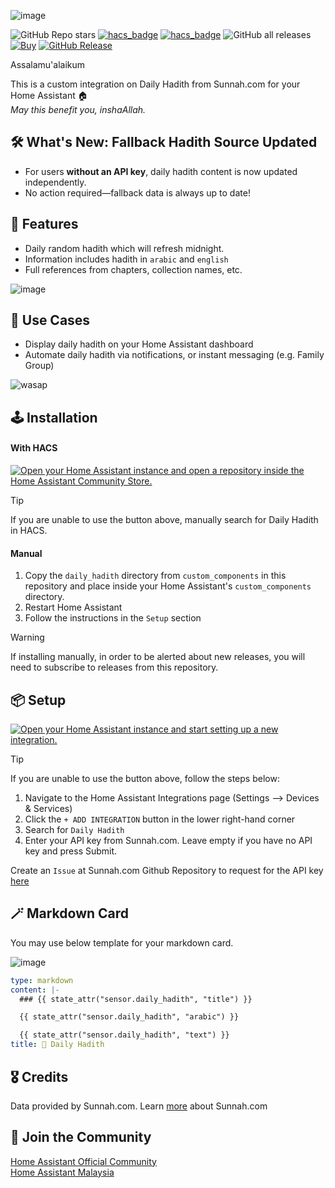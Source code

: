 ![image](https://github.com/user-attachments/assets/f6d5f329-07a5-460b-82e2-6ded4a6b9012)

![GitHub Repo stars](https://img.shields.io/github/stars/zubir2k/homeassistant-dailyhadith?style=social)
[![hacs_badge](https://img.shields.io/badge/HACS-Default-41BDF5.svg)](https://github.com/hacs/default)
[![hacs_badge](https://img.shields.io/badge/HACS-Integration-41BDF5.svg)](https://github.com/hacs/integration)
![GitHub all releases](https://img.shields.io/badge/dynamic/json?color=41BDF5&logo=home-assistant&label=Download%20Count&suffix=%20installs&cacheSeconds=15600&url=https://analytics.home-assistant.io/custom_integrations.json&query=$.daily_hadith.total)
[![Buy](https://img.shields.io/badge/Support-Sunnah.com-darkgreen.svg)](https://sunnah.com/donate)
[![GitHub Release](https://img.shields.io/github/release/zubir2k/homeassistant-dailyhadith.svg)](https://github.com/zubir2k/homeassistant-dailyhadith/releases/)

Assalamu'alaikum

This is a custom integration on Daily Hadith from Sunnah.com for your Home Assistant 🏠 \
_May this benefit you, inshaAllah._

## 🛠️ What's New: Fallback Hadith Source Updated

- For users **without an API key**, daily hadith content is now updated independently.
- No action required—fallback data is always up to date!

## 🚩 Features
- Daily random hadith which will refresh midnight.
- Information includes hadith in `arabic` and `english`
- Full references from chapters, collection names, etc.

![image](https://github.com/user-attachments/assets/9b292af6-7b90-48ba-8db7-ceda1d790d85)

## 🎯 Use Cases
- Display daily hadith on your Home Assistant dashboard
- Automate daily hadith via notifications, or instant messaging (e.g. Family Group)

![wasap](https://github.com/user-attachments/assets/72477c1c-a3b4-469a-b732-a7b2d94f3b10)

## 🕹️ Installation
#### With HACS
[![Open your Home Assistant instance and open a repository inside the Home Assistant Community Store.](https://my.home-assistant.io/badges/hacs_repository.svg)](https://my.home-assistant.io/redirect/hacs_repository/?owner=zubir2k&repository=homeassistant-dailyhadith&category=integration)

> [!Tip]
> If you are unable to use the button above, manually search for Daily Hadith in HACS.

#### Manual
1. Copy the `daily_hadith` directory from `custom_components` in this repository and place inside your Home Assistant's `custom_components` directory.
2. Restart Home Assistant
3. Follow the instructions in the `Setup` section

> [!WARNING]
> If installing manually, in order to be alerted about new releases, you will need to subscribe to releases from this repository.

## 📦 Setup
[![Open your Home Assistant instance and start setting up a new integration.](https://my.home-assistant.io/badges/config_flow_start.svg)](https://my.home-assistant.io/redirect/config_flow_start/?domain=daily_hadith)

> [!Tip]
> If you are unable to use the button above, follow the steps below:
> 1. Navigate to the Home Assistant Integrations page (Settings --> Devices & Services)
> 2. Click the `+ ADD INTEGRATION` button in the lower right-hand corner
> 3. Search for `Daily Hadith`
> 4. Enter your API key from Sunnah.com. Leave empty if you have no API key and press Submit.
> 
> Create an `Issue` at Sunnah.com Github Repository to request for the API key [here](https://github.com/sunnah-com/api/issues/new?template=request-for-api-access.md&title=Request+for+API+access%3A+%5BYour+Name%5D)

## 🪄 Markdown Card
You may use below template for your markdown card.

![image](https://github.com/user-attachments/assets/2d725f01-8718-46d8-bf79-043b1dbbbfec)

```yaml
type: markdown
content: |-
  ### {{ state_attr("sensor.daily_hadith", "title") }}

  {{ state_attr("sensor.daily_hadith", "arabic") }}

  {{ state_attr("sensor.daily_hadith", "text") }}
title: 📿 Daily Hadith
```

## 🎖️ Credits
Data provided by Sunnah.com. Learn [more](https://sunnah.com/about) about Sunnah.com

## 📢 Join the Community
[Home Assistant Official Community](https://community.home-assistant.io/t/custom-integrations-daily-hadith/) \
[Home Assistant Malaysia](https://www.facebook.com/groups/homeassistantmalaysia)
